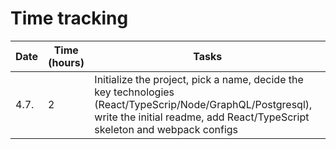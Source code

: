 # Time tracking

| Date  | Time (hours) | Tasks                                                                          |           
| ------| -------------| -------------------------------------------------------------------------------|
| 4.7. | 2            | Initialize the project, pick a name, decide the key technologies (React/TypeScrip/Node/GraphQL/Postgresql), write the initial readme, add React/TypeScript skeleton and webpack configs |